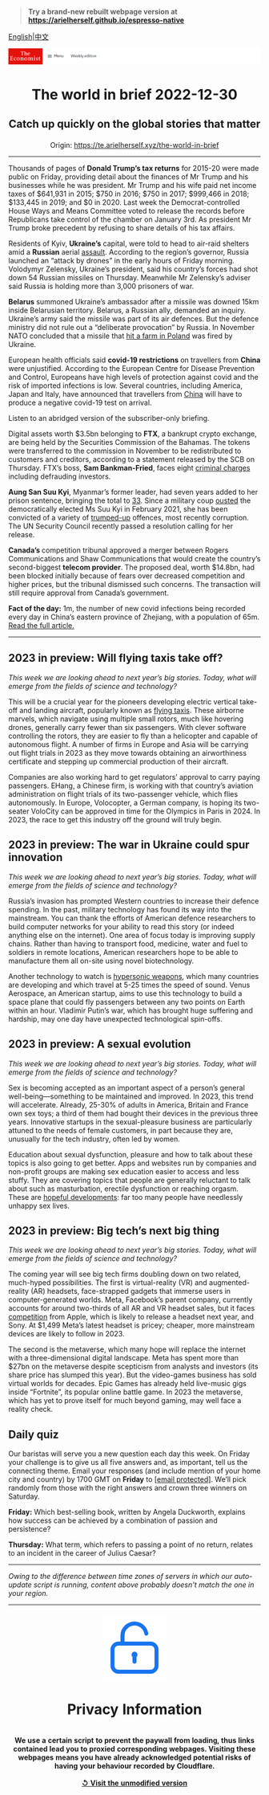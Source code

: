 > **Try a brand-new rebuilt webpage version at https://arielherself.github.io/espresso-native**

[English](https://github.com/arielherself/espresso/blob/main/README.md)|[中文](https://github-com.translate.goog/arielherself/espresso/blob/main/README.md?_x_tr_sl=en&_x_tr_tl=zh-CN&_x_tr_hl=zh-CN&_x_tr_pto=wapp)



![The Economist](menubar.png)

# <p align="center">The world in brief 2022-12-30</p>

## <p align="center">Catch up quickly on the global stories that matter</p>

<p align="center">Origin: <a href="https://te.arielherself.xyz/the-world-in-brief">https://te.arielherself.xyz/the-world-in-brief</a><hr>

Thousands of pages of <strong>Donald Trump’s tax returns</strong> for 2015-20 were made public on Friday, providing detail about the finances of Mr Trump and his businesses while he was president. Mr Trump and his wife paid net income taxes of $641,931 in 2015; $750 in 2016; $750 in 2017; $999,466 in 2018; $133,445 in 2019; and $0 in 2020. Last week the Democrat-controlled House Ways and Means Committee voted to release the records before Republicans take control of the chamber on January 3rd. As president Mr Trump broke precedent by refusing to share details of his tax affairs.

Residents of Kyiv, <strong>Ukraine’s</strong> capital, were told to head to air-raid shelters amid a <strong>Russian</strong> aerial [assault](https://te.arielherself.xyz/ukraine-crisis). According to the region’s governor, Russia launched an “attack by drones” in the early hours of Friday morning. Volodymyr Zelensky, Ukraine’s president, said his country’s forces had shot down 54 Russian missiles on Thursday. Meanwhile Mr Zelensky’s adviser said Russia is holding more than 3,000 prisoners of war.

<strong>Belarus</strong> summoned Ukraine’s ambassador after a missile was downed 15km inside Belarusian territory. Belarus, a Russian ally, demanded an inquiry. Ukraine’s army said the missile was part of its air defences. But the defence ministry did not rule out a “deliberate provocation” by Russia. In November NATO concluded that a missile that [hit a farm in Poland](https://te.arielherself.xyz/podcasts/2022/11/16/anything-exploding-on-nato-soil-during-a-war-is-a-big-deal-fears-rise-after-a-missile-lands-in-poland) was fired by Ukraine.

European health officials said <strong>covid-19 restrictions</strong> on travellers from <strong>China</strong> were unjustified. According to the European Centre for Disease Prevention and Control, Europeans have high levels of protection against covid and the risk of imported infections is low. Several countries, including America, Japan and Italy, have announced that travellers from [China](https://te.arielherself.xyz/china/2022/12/28/covid-19-is-tearing-through-china) will have to produce a negative covid-19 test on arrival.

Listen to an abridged version of the subscriber-only briefing.

Digital assets worth $3.5bn belonging to <strong>FTX</strong>, a bankrupt crypto exchange, are being held by the Securities Commission of the Bahamas. The tokens were transferred to the commission in November to be redistributed to customers and creditors, according to a statement released by the SCB on Thursday. FTX’s boss, <strong>Sam Bankman-Fried</strong>, faces eight [criminal charges](https://te.arielherself.xyz/finance-and-economics/2022/12/13/the-game-is-up-for-sam-bankman-fried) including defrauding investors.

<strong>Aung San Suu Kyi</strong>, Myanmar’s former leader, had seven years added to her prison sentence, bringing the total to [33](https://te.arielherself.xyz/asia/2021/12/11/myanmars-generals-want-aung-san-suu-kyi-locked-up-forever). Since a military coup [ousted](https://te.arielherself.xyz/asia/2021/02/01/aung-san-suu-kyi-is-arrested-as-myanmars-generals-seize-power) the democratically elected Ms Suu Kyi in February 2021, she has been convicted of a variety of [trumped-up](https://te.arielherself.xyz/asia/2021/12/11/myanmars-generals-want-aung-san-suu-kyi-locked-up-forever) offences, most recently corruption. The UN Security Council recently passed a resolution calling for her release.

<strong>Canada’s </strong>competition tribunal approved a merger between Rogers Communications and Shaw Communications that would create the country’s second-biggest <strong>telecom provider</strong>. The proposed deal, worth $14.8bn, had been blocked initially because of fears over decreased competition and higher prices, but the tribunal dismissed such concerns. The transaction will still require approval from Canada’s government.

<strong>Fact of the day:</strong> 1m, the number of new covid infections being recorded every day in China’s eastern province of Zhejiang, with a population of 65m. [Read the full article. ](https://te.arielherself.xyz/china/2022/12/28/covid-19-is-tearing-through-china)

----------

## 2023 in preview: Will flying taxis take off?

<em>This week we are looking ahead to next year’s big stories. Today, what will emerge from the fields of science and technology?</em>

This will be a crucial year for the pioneers developing electric vertical take-off and landing aircraft, popularly known as [flying taxis](https://te.arielherself.xyz/science-and-technology/2022/11/16/a-new-type-of-air-terminal-opens-for-flying-taxis). These airborne marvels, which navigate using multiple small rotors, much like hovering drones, generally carry fewer than six passengers. With clever software controlling the rotors, they are easier to fly than a helicopter and capable of autonomous flight. A number of firms in Europe and Asia will be carrying out flight trials in 2023 as they move towards obtaining an airworthiness certificate and stepping up commercial production of their aircraft. 

Companies are also working hard to get regulators’ approval to carry paying passengers. EHang, a Chinese firm, is working with that country’s aviation administration on flight trials of its two-passenger vehicle, which flies autonomously. In Europe, Volocopter, a German company, is hoping its two-seater VoloCity can be approved in time for the Olympics in Paris in 2024. In 2023, the race to get this industry off the ground will truly begin.

## 2023 in preview: The war in Ukraine could spur innovation

<em>This week we are looking ahead to next year’s big stories. Today, what will emerge from the fields of science and technology?</em>

Russia’s invasion has prompted Western countries to increase their defence spending. In the past, military technology has found its way into the mainstream. You can thank the efforts of American defence researchers to build computer networks for your ability to read this story (or indeed anything else on the internet). One area of focus today is improving supply chains. Rather than having to transport food, medicine, water and fuel to soldiers in remote locations, American researchers hope to be able to manufacture them all on-site using novel biotechnology. 

Another technology to watch is [hypersonic weapons](https://te.arielherself.xyz/the-economist-explains/2022/03/22/what-are-the-hypersonic-missiles-russia-says-it-used-in-ukraine), which many countries are developing and which travel at 5-25 times the speed of sound. Venus Aerospace, an American startup, aims to use this technology to build a space plane that could fly passengers between any two points on Earth within an hour. Vladimir Putin’s war, which has brought huge suffering and hardship, may one day have unexpected technological spin-offs.

## 2023 in preview: A sexual evolution

<em>This week we are looking ahead to next year’s big stories. Today, what will emerge from the fields of science and technology?</em>

Sex is becoming accepted as an important aspect of a person’s general well-being—something to be maintained and improved. In 2023, this trend will accelerate. Already, 25-30% of adults in America, Britain and France own sex toys; a third of them had bought their devices in the previous three years. Innovative startups in the sexual-pleasure business are particularly attuned to the needs of female customers, in part because they are, unusually for the tech industry, often led by women.

Education about sexual dysfunction, pleasure and how to talk about these topics is also going to get better. Apps and websites run by companies and non-profit groups are making sex education easier to access and less stuffy. They are covering topics that people are generally reluctant to talk about such as masturbation, erectile dysfunction or reaching orgasm. These are [hopeful developments](https://te.arielherself.xyz/leaders/2022/12/01/sexual-problems-can-wreck-lives-yet-remedies-are-often-simple): far too many people have needlessly unhappy sex lives. 

## 2023 in preview: Big tech’s next big thing

<em>This week we are looking ahead to next year’s big stories. Today, what will emerge from the fields of science and technology?</em>

The coming year will see big tech firms doubling down on two related, much-hyped possibilities. The first is virtual-reality (VR) and augmented-reality (AR) headsets, face-strapped gadgets that immerse users in computer-generated worlds. Meta, Facebook’s parent company, currently accounts for around two-thirds of all AR and VR headset sales, but it faces [competition](https://te.arielherself.xyz/business/2022/04/09/from-apple-to-google-big-tech-is-building-vr-and-ar-headsets) from Apple, which is likely to release a headset next year, and Sony. At $1,499 Meta’s latest headset is pricey; cheaper, more mainstream devices are likely to follow in 2023.

The second is the metaverse, which many hope will replace the internet with a three-dimensional digital landscape. Meta has spent more than $27bn on the metaverse despite scepticism from analysts and investors (its share price has slumped this year). But the video-games business has sold virtual worlds for decades. Epic Games has already held live-music gigs inside “Fortnite”, its popular online battle game. In 2023 the metaverse, which has yet to prove itself for much beyond gaming, may well face a reality check. 

## Daily quiz

Our baristas will serve you a new question each day this week. On Friday your challenge is to give us all five answers and, as important, tell us the connecting theme. Email your responses (and include mention of your home city and country) by 1700 GMT on <strong>Friday</strong> to [<span class="__cf_email__" data-cfemail="2e7f5b47546b5d5e5c4b5d5d416e4b4d41404143475d5a004d4143">[email&#160;protected]</span>](https://mail.google.com/mail/?view=cm&amp;fs=1&amp;tf=1&amp;to=QuizEspresso@te.arielherself.xyz). We’ll pick randomly from those with the right answers and crown three winners on Saturday.

<strong>Friday:</strong> Which best-selling book, written by Angela Duckworth, explains how success can be achieved by a combination of passion and persistence?

<strong>Thursday:</strong> What term, which refers to passing a point of no return, relates to an incident in the career of Julius Caesar?

----------

*Owing to the difference between time zones of servers in which our auto-update script is running, content above probably doesn't match the one in your region.*

|<br><div align="center"><img src="unlock.png" /><h1>Privacy Information</h1></div></br>We use a certain script to prevent the paywall from loading, thus links contained lead you to proxied corresponding webpages. Visiting these webpages means you have already acknowledged potential risks of having your behaviour recorded by Cloudflare.<br><br>[&#x21BA; Visit the unmodified version](README.raw.md)<br><br>|
|-----|
